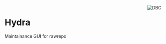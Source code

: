 <img src="http://www.dbc.dk/logo.png" alt="DBC" title="DBC" align="right">

# Hydra
Maintainance GUI for rawrepo
